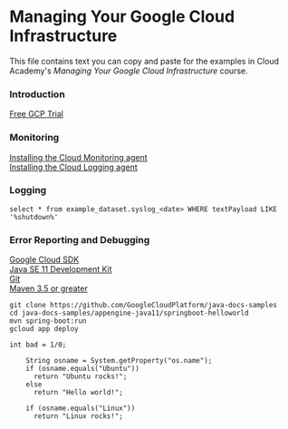 # Managing Your Google Cloud Infrastructure
This file contains text you can copy and paste for the examples in Cloud Academy's _Managing Your Google Cloud Infrastructure_ course.  

### Introduction
[Free GCP Trial](https://cloud.google.com/free) 

### Monitoring
[Installing the Cloud Monitoring agent](https://cloud.google.com/monitoring/agent/install-agent)  
[Installing the Cloud Logging agent](https://cloud.google.com/logging/docs/agent/installation)

### Logging
```
select * from example_dataset.syslog_<date> WHERE textPayload LIKE '%shutdown%'
```

### Error Reporting and Debugging
[Google Cloud SDK](https://cloud.google.com/sdk)  
[Java SE 11 Development Kit](https://www.oracle.com/java/technologies/javase-jdk11-downloads.html)  
[Git](https://git-scm.com/downloads)  
[Maven 3.5 or greater](https://maven.apache.org/download.cgi)  

```
git clone https://github.com/GoogleCloudPlatform/java-docs-samples
cd java-docs-samples/appengine-java11/springboot-helloworld
mvn spring-boot:run
gcloud app deploy
```
```
int bad = 1/0;
```
```
    String osname = System.getProperty("os.name");
    if (osname.equals("Ubuntu"))
      return "Ubuntu rocks!";
    else
      return "Hello world!";
```
```
    if (osname.equals("Linux"))
      return "Linux rocks!";
````
